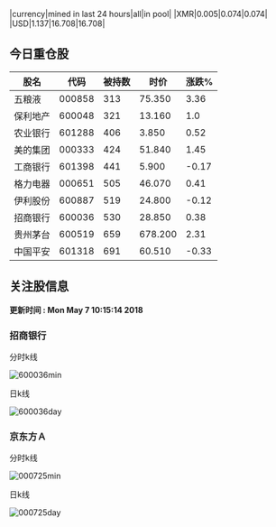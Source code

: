 |currency|mined in last 24 hours|all|in pool|
|XMR|0.005|0.074|0.074|
|USD|1.137|16.708|16.708|

## 今日重仓股 

|股名|代码|被持数|时价|涨跌%|
|---|---|---|---|---|
|五粮液|000858|313|75.350|3.36|
|保利地产|600048|321|13.160|1.0|
|农业银行|601288|406|3.850|0.52|
|美的集团|000333|424|51.840|1.45|
|工商银行|601398|441|5.900|-0.17|
|格力电器|000651|505|46.070|0.41|
|伊利股份|600887|519|24.800|-0.12|
|招商银行|600036|530|28.850|0.38|
|贵州茅台|600519|659|678.200|2.31|
|中国平安|601318|691|60.510|-0.33|

## 关注股信息
**更新时间 : Mon May  7 10:15:14 2018**
### 招商银行 
分时k线

![600036min](http://image.sinajs.cn/newchart/min/n/sh600036.gif)

日k线

![600036day](http://image.sinajs.cn/newchart/daily/n/sh600036.gif)

### 京东方Ａ 
分时k线

![000725min](http://image.sinajs.cn/newchart/min/n/sz000725.gif)

日k线

![000725day](http://image.sinajs.cn/newchart/daily/n/sz000725.gif)
